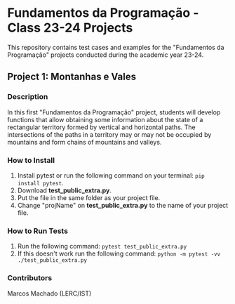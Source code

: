 # Fundamentos da Programação - Class 23-24 Projects
This repository contains test cases and examples for the "Fundamentos da Programação" projects conducted during the academic year 23-24.

## Project 1: Montanhas e Vales

### Description

In this first "Fundamentos da Programação" project, students will develop functions that allow obtaining some information about the state of a rectangular territory formed by vertical and horizontal paths. The intersections of the paths in a territory may or may not be occupied by mountains and form chains of mountains and valleys.

### How to Install

1. Install pytest or run the following command on your terminal: `pip install pytest`.
2. Download **test_public_extra.py**.
3. Put the file in the same folder as your project file.
4. Change "projName" on **test_public_extra.py** to the name of your project file.

### How to Run Tests

1. Run the following command: `pytest test_public_extra.py`
2. If this doesn't work run the following command: `python -m pytest -vv ./test_public_extra.py`

### Contributors

Marcos Machado (LERC/IST)
